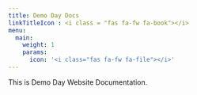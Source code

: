 ```yaml
---
title: Demo Day Docs
linkTitleIcon : <i class = "fas fa-fw fa-book"></i>
menu:
  main:
    weight: 1
    params:
      icon: '<i class="fas fa-fw fa-file"></i>'
---
```


This is Demo Day Website Documentation.
